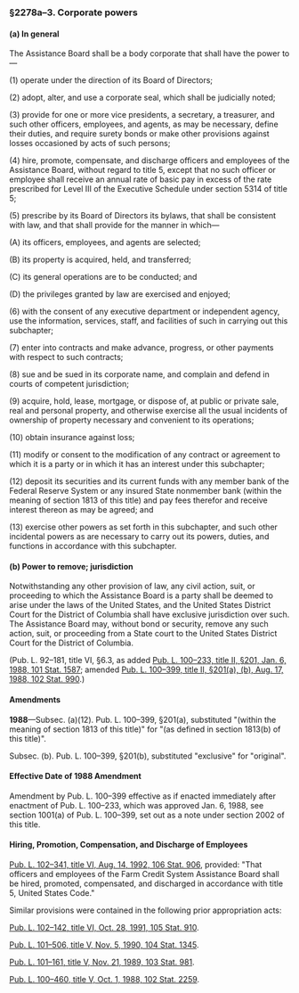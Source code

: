 ### §2278a–3. Corporate powers ###

[]()

#### (a) In general ####

The Assistance Board shall be a body corporate that shall have the power to—

[]()

(1) operate under the direction of its Board of Directors;

[]()

(2) adopt, alter, and use a corporate seal, which shall be judicially noted;

[]()

(3) provide for one or more vice presidents, a secretary, a treasurer, and such other officers, employees, and agents, as may be necessary, define their duties, and require surety bonds or make other provisions against losses occasioned by acts of such persons;

[]()

(4) hire, promote, compensate, and discharge officers and employees of the Assistance Board, without regard to title 5, except that no such officer or employee shall receive an annual rate of basic pay in excess of the rate prescribed for Level III of the Executive Schedule under section 5314 of title 5;

[]()

(5) prescribe by its Board of Directors its bylaws, that shall be consistent with law, and that shall provide for the manner in which—

[]()

(A) its officers, employees, and agents are selected;

[]()

(B) its property is acquired, held, and transferred;

[]()

(C) its general operations are to be conducted; and

[]()

(D) the privileges granted by law are exercised and enjoyed;

[]()

(6) with the consent of any executive department or independent agency, use the information, services, staff, and facilities of such in carrying out this subchapter;

[]()

(7) enter into contracts and make advance, progress, or other payments with respect to such contracts;

[]()

(8) sue and be sued in its corporate name, and complain and defend in courts of competent jurisdiction;

[]()

(9) acquire, hold, lease, mortgage, or dispose of, at public or private sale, real and personal property, and otherwise exercise all the usual incidents of ownership of property necessary and convenient to its operations;

[]()

(10) obtain insurance against loss;

[]()

(11) modify or consent to the modification of any contract or agreement to which it is a party or in which it has an interest under this subchapter;

[]()

(12) deposit its securities and its current funds with any member bank of the Federal Reserve System or any insured State nonmember bank (within the meaning of section 1813 of this title) and pay fees therefor and receive interest thereon as may be agreed; and

[]()

(13) exercise other powers as set forth in this subchapter, and such other incidental powers as are necessary to carry out its powers, duties, and functions in accordance with this subchapter.

[]()

#### (b) Power to remove; jurisdiction ####

Notwithstanding any other provision of law, any civil action, suit, or proceeding to which the Assistance Board is a party shall be deemed to arise under the laws of the United States, and the United States District Court for the District of Columbia shall have exclusive jurisdiction over such. The Assistance Board may, without bond or security, remove any such action, suit, or proceeding from a State court to the United States District Court for the District of Columbia.

(Pub. L. 92–181, title VI, §6.3, as added [Pub. L. 100–233, title II, §201, Jan. 6, 1988, 101 Stat. 1587](/statviewer.htm?volume=101&page=1587); amended [Pub. L. 100–399, title II, §201(a), (b), Aug. 17, 1988, 102 Stat. 990](/statviewer.htm?volume=102&page=990).)

#### Amendments ####

**1988**—Subsec. (a)(12). Pub. L. 100–399, §201(a), substituted "(within the meaning of section 1813 of this title)" for "(as defined in section 1813(b) of this title)".

Subsec. (b). Pub. L. 100–399, §201(b), substituted "exclusive" for "original".

#### Effective Date of 1988 Amendment ####

Amendment by Pub. L. 100–399 effective as if enacted immediately after enactment of Pub. L. 100–233, which was approved Jan. 6, 1988, see section 1001(a) of Pub. L. 100–399, set out as a note under section 2002 of this title.

#### Hiring, Promotion, Compensation, and Discharge of Employees ####

[Pub. L. 102–341, title VI, Aug. 14, 1992, 106 Stat. 906](/statviewer.htm?volume=106&page=906), provided: "That officers and employees of the Farm Credit System Assistance Board shall be hired, promoted, compensated, and discharged in accordance with title 5, United States Code."

Similar provisions were contained in the following prior appropriation acts:

[Pub. L. 102–142, title VI, Oct. 28, 1991, 105 Stat. 910](/statviewer.htm?volume=105&page=910).

[Pub. L. 101–506, title V, Nov. 5, 1990, 104 Stat. 1345](/statviewer.htm?volume=104&page=1345).

[Pub. L. 101–161, title V, Nov. 21, 1989, 103 Stat. 981](/statviewer.htm?volume=103&page=981).

[Pub. L. 100–460, title V, Oct. 1, 1988, 102 Stat. 2259](/statviewer.htm?volume=102&page=2259).
